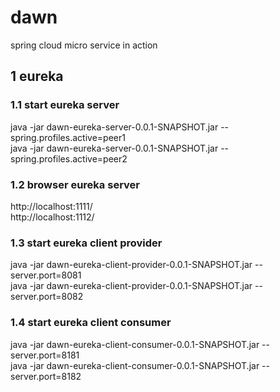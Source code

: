 # dawn
spring cloud micro service in action

## 1 eureka

### 1.1 start eureka server
java -jar dawn-eureka-server-0.0.1-SNAPSHOT.jar --spring.profiles.active=peer1  
java -jar dawn-eureka-server-0.0.1-SNAPSHOT.jar --spring.profiles.active=peer2

### 1.2 browser eureka server
http://localhost:1111/  
http://localhost:1112/

### 1.3 start eureka client provider
java -jar dawn-eureka-client-provider-0.0.1-SNAPSHOT.jar --server.port=8081  
java -jar dawn-eureka-client-provider-0.0.1-SNAPSHOT.jar --server.port=8082

### 1.4 start eureka client consumer
java -jar dawn-eureka-client-consumer-0.0.1-SNAPSHOT.jar --server.port=8181  
java -jar dawn-eureka-client-consumer-0.0.1-SNAPSHOT.jar --server.port=8182